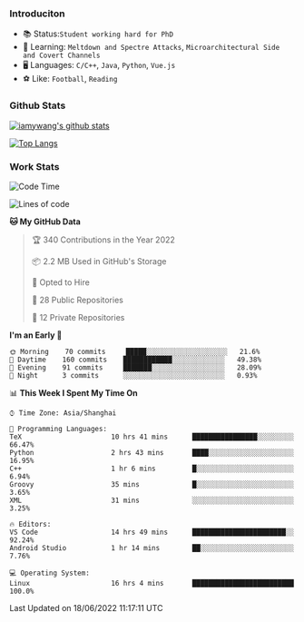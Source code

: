 ### Introduciton

- 📚 Status:`Student working hard for PhD`
- 🔎 Learning: `Meltdown and Spectre Attacks`, `Microarchitectural Side and Covert Channels`
- 🖥️ Languages: `C/C++`, `Java`, `Python`, `Vue.js`
- ⚽ Like: `Football`, `Reading`

### Github Stats

[![iamywang's github stats](https://github-readme-stats.vercel.app/api?username=iamywang&count_private=true&show_icons=true)]()

[![Top Langs](https://github-readme-stats.vercel.app/api/top-langs/?username=iamywang&layout=compact)]()

### Work Stats

<!--START_SECTION:waka-->
![Code Time](http://img.shields.io/badge/Code%20Time-411%20hrs%2057%20mins-blue)

![Lines of code](https://img.shields.io/badge/From%20Hello%20World%20I%27ve%20Written--40%20Thousand%20lines%20of%20code-blue)

**🐱 My GitHub Data** 

> 🏆 340 Contributions in the Year 2022
 > 
> 📦 2.2 MB Used in GitHub's Storage 
 > 
> 💼 Opted to Hire
 > 
> 📜 28 Public Repositories 
 > 
> 🔑 12 Private Repositories  
 > 
**I'm an Early 🐤** 

```text
🌞 Morning    70 commits     █████░░░░░░░░░░░░░░░░░░░░   21.6% 
🌆 Daytime    160 commits    ████████████░░░░░░░░░░░░░   49.38% 
🌃 Evening    91 commits     ███████░░░░░░░░░░░░░░░░░░   28.09% 
🌙 Night      3 commits      ░░░░░░░░░░░░░░░░░░░░░░░░░   0.93%

```


📊 **This Week I Spent My Time On** 

```text
⌚︎ Time Zone: Asia/Shanghai

💬 Programming Languages: 
TeX                      10 hrs 41 mins      ████████████████░░░░░░░░░   66.47% 
Python                   2 hrs 43 mins       ████░░░░░░░░░░░░░░░░░░░░░   16.95% 
C++                      1 hr 6 mins         █░░░░░░░░░░░░░░░░░░░░░░░░   6.94% 
Groovy                   35 mins             █░░░░░░░░░░░░░░░░░░░░░░░░   3.65% 
XML                      31 mins             ░░░░░░░░░░░░░░░░░░░░░░░░░   3.25%

🔥 Editors: 
VS Code                  14 hrs 49 mins      ███████████████████████░░   92.24% 
Android Studio           1 hr 14 mins        ██░░░░░░░░░░░░░░░░░░░░░░░   7.76%

💻 Operating System: 
Linux                    16 hrs 4 mins       █████████████████████████   100.0%

```


 Last Updated on 18/06/2022 11:17:11 UTC
<!--END_SECTION:waka-->
